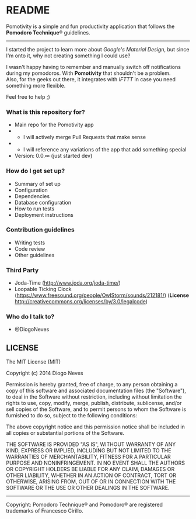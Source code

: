 # README #

Pomotivity is a simple and fun productivity application that follows the **Pomodoro Technique**® guidelines.  

-----

I started the project to learn more about *Google's Material Design*, but since I'm onto it, why not creating something I could use?  

I wasn't happy having to remember and manually switch off notifications during my pomodoros. With **Pomotivity** that shouldn't be a problem.  
Also, for the geeks out there, it integrates with *IFTTT* in case you need something more flexible.

Feel free to help ;)

### What is this repository for? ###

* Main repo for the Pomotivity app
* * I will actively merge Pull Requests that make sense
* * I will reference any variations of the app that add something special
* Version: 0.0.∞ (just started dev)

### How do I get set up? ###

* Summary of set up
* Configuration
* Dependencies
* Database configuration
* How to run tests
* Deployment instructions

### Contribution guidelines ###

* Writing tests
* Code review
* Other guidelines

### Third Party ###

* Joda-Time (http://www.joda.org/joda-time/)
* Loopable Ticking Clock (https://www.freesound.org/people/OwlStorm/sounds/212181/) (**License** http://creativecommons.org/licenses/by/3.0/legalcode)

### Who do I talk to? ###

* @DiogoNeves 

## LICENSE ##

The MIT License (MIT)

Copyright (c) 2014 Diogo Neves

Permission is hereby granted, free of charge, to any person obtaining a copy
of this software and associated documentation files (the "Software"), to deal
in the Software without restriction, including without limitation the rights
to use, copy, modify, merge, publish, distribute, sublicense, and/or sell
copies of the Software, and to permit persons to whom the Software is
furnished to do so, subject to the following conditions:

The above copyright notice and this permission notice shall be included in all
copies or substantial portions of the Software.

THE SOFTWARE IS PROVIDED "AS IS", WITHOUT WARRANTY OF ANY KIND, EXPRESS OR
IMPLIED, INCLUDING BUT NOT LIMITED TO THE WARRANTIES OF MERCHANTABILITY,
FITNESS FOR A PARTICULAR PURPOSE AND NONINFRINGEMENT. IN NO EVENT SHALL THE
AUTHORS OR COPYRIGHT HOLDERS BE LIABLE FOR ANY CLAIM, DAMAGES OR OTHER
LIABILITY, WHETHER IN AN ACTION OF CONTRACT, TORT OR OTHERWISE, ARISING FROM,
OUT OF OR IN CONNECTION WITH THE SOFTWARE OR THE USE OR OTHER DEALINGS IN THE
SOFTWARE.

-----
Copyright: Pomodoro Technique® and Pomodoro® are registered trademarks of Francesco Cirillo.
